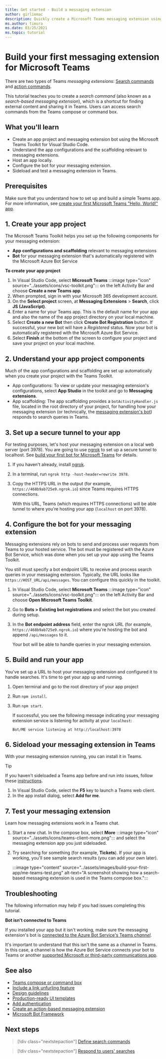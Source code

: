 ```yaml
---
title: Get started - Build a messaging extension
author: girliemac
description: Quickly create a Microsoft Teams messaging extension using the Microsoft Teams Toolkit.
ms.author: timura
ms.date: 03/25/2021
ms.topic: tutorial
---
```

# Build your first messaging extension for Microsoft Teams

There are two types of Teams *messaging extensions*: [Search commands](../messaging-extensions/how-to/search-commands/define-search-command.md) and [action commands](../messaging-extensions/how-to/action-commands/define-action-command.md).

This tutorial teaches you to create a *search command* (also known as a *search-based messaging extension*), which is a shortcut for finding external content and sharing it in Teams. Users can access search commands from the Teams compose or command box.

## What you'll learn

* Create an app project and messaging extension bot using the Microsoft Teams Toolkit for Visual Studio Code.
* Understand the app configurations and the scaffolding relevant to messaging extensions.
* Host an app locally.
* Configure the bot for your messaging extension.
* Sideload and test a messaging extension in Teams.

## Prerequisites

Make sure that you understand how to set up and build a simple Teams app. For more information, see [create your first Microsoft Teams "Hello, World!" app](../build-your-first-app/build-and-run.md).

## 1. Create your app project

The Microsoft Teams Toolkit helps you set up the following components for your messaging extension:

* **App configurations and scaffolding** relevant to messaging extensions
* **Bot** for your messaging extension that's automatically registered with the Microsoft Azure Bot Service

**To create your app project**

1. In Visual Studio Code, select **Microsoft Teams** :::image type="icon" source="../assets/icons/vsc-toolkit.png"::: on the left Activity Bar and choose **Create a new Teams app**.
1. When prompted, sign in with your Microsoft 365 development account.
1. On the **Select project** screen, at **Messaging Extensions** > **Search**, click **JS (JavaScript)**. 
1. Enter a name for your Teams app. This is the default name for your app and also the name of the app project directory on your local machine.
1. Select **Create a new Bot** then click **Create Bot Registration** button. If successful, your new bot will have a *Registered* status. Now your bot is automatically registered with the Microsoft Azure Bot Service. 
1. Select **Finish** at the bottom of the screen to configure your project and save your project on your local machine.

## 2. Understand your app project components

Much of the app configurations and scaffolding are set up automatically when you create your project with the Teams Toolkit.

* App configurations: To view or update your messaging extension's configurations, select **App Studio** in the toolkit and go to **Messaging extensions**.
* App scaffolding: The app scaffolding provides a `botActivityHandler.js` file, located in the root directory of your project, for handling how your messaging extension (or technically, the [messaging extension's bot](#4-configure-the-bot-for-your-messaging-extension)) responds to search queries in Teams.

## 3. Set up a secure tunnel to your app

For testing purposes, let's host your messaging extension on a local web server (port 3978). You are going to use [ngrok](https://ngrok.com/download) to set up a secure tunnel to localhost. See [build your first bot for Microsoft Teams](../build-your-first-app/build-bot.md#3-set-up-a-secure-tunnel-to-your-app) for details. 

1. If you haven't already, install [ngrok](https://ngrok.com/download).
1. In a terminal, run `ngrok http -host-header=rewrite 3978`.
1. Copy the HTTPS URL in the output (for example, `https://468b9ab725e9.ngrok.io`) since Teams requires HTTPS connections.

   With this URL, Teams (which requires HTTPS connections) will be able tunnel to where you're hosting your app (`localhost` on port 3978).

## 4. Configure the bot for your messaging extension

Messaging extensions rely on bots to send and process user requests from Teams to your hosted service. The bot must be registered with the Azure Bot Service, which was done when you set up your app using the Teams Toolkit.

You still must specify a bot endpoint URL to receive and process search queries in your messaging extension. Typically, the URL looks like `https://HOST_URL/api/messages`. You can configure this quickly in the toolkit.

1. In Visual Studio Code, select **Microsoft Teams** :::image type="icon" source="../assets/icons/vsc-toolkit.png"::: on the left Activity Bar and choose **Open Microsoft Teams Toolkit**.
1. Go to **Bots > Existing bot registrations** and select the bot you created during setup.
1. In the **Bot endpoint address** field, enter the ngrok URL (for example, `https://468b9ab725e9.ngrok.io`) where you're hosting the bot and append `/api/messages` to it.

   Your bot will be able to handle queries in your messaging extension.

## 5. Build and run your app

You've set up a URL to host your messaging extension and configured it to handle searches. It's time to get your app up and running.

1. Open terminal and go to the root directory of your app project
1. Run `npm install`.
1. Run `npm start`.

   If successful, you see the following message indicating your messaging extension service is listening for activity at your `localhost`:

   `Bot/ME service listening at http://localhost:3978`

## 6. Sideload your messaging extension in Teams

With your messaging extension running, you can install it in Teams.

> [!TIP]
> If you haven't sideloaded a Teams app before and run into issues, follow these [instructions](../build-your-first-app/build-and-run.md#4-sideload-your-app-in-teams).

1. In Visual Studio Code, select the **F5** key to launch a Teams web client.
1. In the app install dialog, select **Add for me**.

## 7. Test your messaging extension

Learn how messaging extensions work in a Teams chat.

1. Start a new chat. In the compose box, select **More** :::image type="icon" source="../assets/icons/teams-client-more.png"::: and select the messaging extension app you just sideloaded.
1. Try searching for something (for example, **Tickets**). If your app is working, you'll see sample search results (you can add your own later).

   :::image type="content" source="../assets/images/build-your-first-app/me-teams-test.png" alt-text="A screenshot showing how a search-based messaging extension is used in the Teams compose box.":::

## Troubleshooting

The following information may help if you had issues completing this tutorial.

**Bot isn't connected to Teams**

If you installed your app but it isn't working, make sure the messaging extension's bot is [connected to the Azure Bot Service's Teams *channel*](https://docs.microsoft.com/azure/bot-service/channel-connect-teams?view=azure-bot-service-4.0&preserve-view=true).

It's important to understand that this isn't the same as a channel in Teams. In this case, a channel is how the Azure Bot Service connects your bot to Teams or another [supported Microsoft or third-party communications app](https://docs.microsoft.com/azure/bot-service/bot-service-channels-reference?view=azure-bot-service-4.0&preserve-view=true).

## See also

* [Teams compose or command box](../messaging-extensions/what-are-messaging-extensions.md) 
* [Include a link unfurling feature](../messaging-extensions/how-to/link-unfurling.md)
* [Design guidelines](../messaging-extensions/design/messaging-extension-design.md) 
* [Production-ready UI templates](../concepts/design/design-teams-app-ui-templates.md) 
* [Add authentication](../messaging-extensions/how-to/add-authentication.md)
* [Create an action-based messaging extension](../messaging-extensions/how-to/action-commands/define-action-command.md)
* [Microsoft Bot Framework](https://dev.botframework.com/)

## Next steps

> [!div class="nextstepaction"]
> [Define search commands](../messaging-extensions/how-to/search-commands/define-search-command.md)

> [!div class="nextstepaction"]
> [Respond to users' searches](../messaging-extensions/how-to/search-commands/respond-to-search.md)